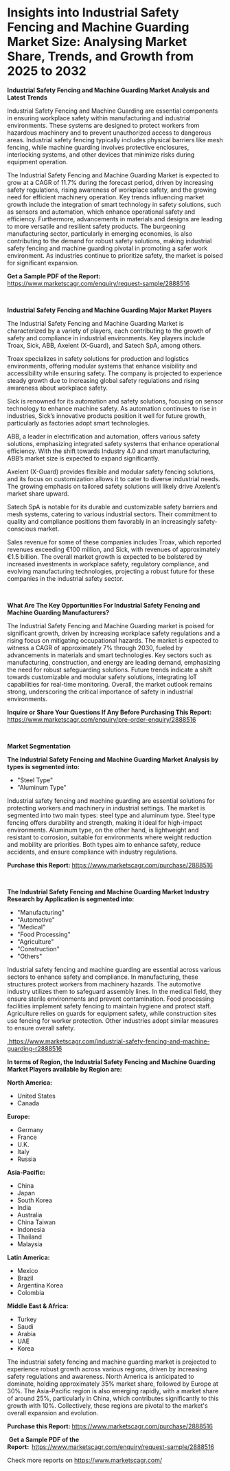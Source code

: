 <p><h1>Insights into Industrial Safety Fencing and Machine Guarding Market Size: Analysing Market Share, Trends, and Growth from 2025 to 2032</h1></p><p><strong>Industrial Safety Fencing and Machine Guarding Market Analysis and Latest Trends</strong></p>
<p><p>Industrial Safety Fencing and Machine Guarding are essential components in ensuring workplace safety within manufacturing and industrial environments. These systems are designed to protect workers from hazardous machinery and to prevent unauthorized access to dangerous areas. Industrial safety fencing typically includes physical barriers like mesh fencing, while machine guarding involves protective enclosures, interlocking systems, and other devices that minimize risks during equipment operation.</p><p>The Industrial Safety Fencing and Machine Guarding Market is expected to grow at a CAGR of 11.7% during the forecast period, driven by increasing safety regulations, rising awareness of workplace safety, and the growing need for efficient machinery operation. Key trends influencing market growth include the integration of smart technology in safety solutions, such as sensors and automation, which enhance operational safety and efficiency. Furthermore, advancements in materials and designs are leading to more versatile and resilient safety products. The burgeoning manufacturing sector, particularly in emerging economies, is also contributing to the demand for robust safety solutions, making industrial safety fencing and machine guarding pivotal in promoting a safer work environment. As industries continue to prioritize safety, the market is poised for significant expansion.</p></p>
<p><strong>Get a Sample PDF of the Report:&nbsp;</strong> <a href="https://www.marketscagr.com/enquiry/request-sample/2888516?utm_campaign=2723&utm_medium=2&utm_source=Github&utm_content=ia&utm_term=14032025&utm_id=industrial-safety-fencing-and-machine-guarding">https://www.marketscagr.com/enquiry/request-sample/2888516</a></p>
<p>&nbsp;</p>
<p><strong>Industrial Safety Fencing and Machine Guarding Major Market Players</strong></p>
<p><p>The Industrial Safety Fencing and Machine Guarding Market is characterized by a variety of players, each contributing to the growth of safety and compliance in industrial environments. Key players include Troax, Sick, ABB, Axelent (X-Guard), and Satech SpA, among others.</p><p>Troax specializes in safety solutions for production and logistics environments, offering modular systems that enhance visibility and accessibility while ensuring safety. The company is projected to experience steady growth due to increasing global safety regulations and rising awareness about workplace safety.</p><p>Sick is renowned for its automation and safety solutions, focusing on sensor technology to enhance machine safety. As automation continues to rise in industries, Sick’s innovative products position it well for future growth, particularly as factories adopt smart technologies.</p><p>ABB, a leader in electrification and automation, offers various safety solutions, emphasizing integrated safety systems that enhance operational efficiency. With the shift towards Industry 4.0 and smart manufacturing, ABB’s market size is expected to expand significantly.</p><p>Axelent (X-Guard) provides flexible and modular safety fencing solutions, and its focus on customization allows it to cater to diverse industrial needs. The growing emphasis on tailored safety solutions will likely drive Axelent’s market share upward.</p><p>Satech SpA is notable for its durable and customizable safety barriers and mesh systems, catering to various industrial sectors. Their commitment to quality and compliance positions them favorably in an increasingly safety-conscious market.</p><p>Sales revenue for some of these companies includes Troax, which reported revenues exceeding €100 million, and Sick, with revenues of approximately €1.5 billion. The overall market growth is expected to be bolstered by increased investments in workplace safety, regulatory compliance, and evolving manufacturing technologies, projecting a robust future for these companies in the industrial safety sector.</p></p>
<p>&nbsp;</p>
<p><strong>What Are The Key Opportunities For Industrial Safety Fencing and Machine Guarding Manufacturers?</strong></p>
<p><p>The Industrial Safety Fencing and Machine Guarding market is poised for significant growth, driven by increasing workplace safety regulations and a rising focus on mitigating occupational hazards. The market is expected to witness a CAGR of approximately 7% through 2030, fueled by advancements in materials and smart technologies. Key sectors such as manufacturing, construction, and energy are leading demand, emphasizing the need for robust safeguarding solutions. Future trends indicate a shift towards customizable and modular safety solutions, integrating IoT capabilities for real-time monitoring. Overall, the market outlook remains strong, underscoring the critical importance of safety in industrial environments.</p></p>
<p><strong>Inquire or Share Your Questions If Any Before Purchasing This Report:</strong> <a href="https://www.marketscagr.com/enquiry/pre-order-enquiry/2888516?utm_campaign=2723&utm_medium=2&utm_source=Github&utm_content=ia&utm_term=14032025&utm_id=industrial-safety-fencing-and-machine-guarding">https://www.marketscagr.com/enquiry/pre-order-enquiry/2888516</a></p>
<p>&nbsp;</p>
<p><strong>Market Segmentation</strong></p>
<p><strong>The Industrial Safety Fencing and Machine Guarding Market Analysis by types is segmented into:</strong></p>
<p><ul><li>"Steel Type"</li><li>"Aluminum Type"</li></ul></p>
<p><p>Industrial safety fencing and machine guarding are essential solutions for protecting workers and machinery in industrial settings. The market is segmented into two main types: steel type and aluminum type. Steel type fencing offers durability and strength, making it ideal for high-impact environments. Aluminum type, on the other hand, is lightweight and resistant to corrosion, suitable for environments where weight reduction and mobility are priorities. Both types aim to enhance safety, reduce accidents, and ensure compliance with industry regulations.</p></p>
<p><strong>Purchase this Report:&nbsp;</strong><a href="https://www.marketscagr.com/purchase/2888516?utm_campaign=2723&utm_medium=2&utm_source=Github&utm_content=ia&utm_term=14032025&utm_id=industrial-safety-fencing-and-machine-guarding">https://www.marketscagr.com/purchase/2888516</a></p>
<p>&nbsp;</p>
<p><strong>The Industrial Safety Fencing and Machine Guarding Market Industry Research by Application is segmented into:</strong></p>
<p><ul><li>"Manufacturing"</li><li>"Automotive"</li><li>"Medical"</li><li>"Food Processing"</li><li>"Agriculture"</li><li>"Construction"</li><li>"Others"</li></ul></p>
<p><p>Industrial safety fencing and machine guarding are essential across various sectors to enhance safety and compliance. In manufacturing, these structures protect workers from machinery hazards. The automotive industry utilizes them to safeguard assembly lines. In the medical field, they ensure sterile environments and prevent contamination. Food processing facilities implement safety fencing to maintain hygiene and protect staff. Agriculture relies on guards for equipment safety, while construction sites use fencing for worker protection. Other industries adopt similar measures to ensure overall safety.</p></p>
<p><a href="https://www.marketscagr.com/industrial-safety-fencing-and-machine-guarding-r2888516?utm_campaign=2723&utm_medium=2&utm_source=Github&utm_content=ia&utm_term=14032025&utm_id=industrial-safety-fencing-and-machine-guarding">&nbsp;https://www.marketscagr.com/industrial-safety-fencing-and-machine-guarding-r2888516</a></p>
<p><strong>In terms of Region, the Industrial Safety Fencing and Machine Guarding Market Players available by Region are:</strong></p>
<p>
    <p> <strong> North America: </strong>
        <ul>
            <li>United States</li>
            <li>Canada</li>
        </ul>
        </p> 
    <p> <strong> Europe: </strong>
        <ul>
            <li>Germany</li>
            <li>France</li>
            <li>U.K.</li>
            <li>Italy</li>
            <li>Russia</li>
        </ul>
        </p> 
    <p> <strong> Asia-Pacific: </strong>
        <ul>
            <li>China</li>
            <li>Japan</li>
            <li>South Korea</li>
            <li>India</li>
            <li>Australia</li>
            <li>China Taiwan</li>
            <li>Indonesia</li>
            <li>Thailand</li>
            <li>Malaysia</li>
        </ul>
        </p> 
    <p> <strong> Latin America: </strong>
        <ul>
            <li>Mexico</li>
            <li>Brazil</li>
            <li>Argentina Korea</li>
            <li>Colombia</li>
        </ul>
        </p> 
    <p> <strong> Middle East & Africa: </strong>
        <ul>
            <li>Turkey</li>
            <li>Saudi</li>
            <li>Arabia</li>
            <li>UAE</li>
            <li>Korea</li>
        </ul>
    </p>
    </p>
<p><p>The industrial safety fencing and machine guarding market is projected to experience robust growth across various regions, driven by increasing safety regulations and awareness. North America is anticipated to dominate, holding approximately 35% market share, followed by Europe at 30%. The Asia-Pacific region is also emerging rapidly, with a market share of around 25%, particularly in China, which contributes significantly to this growth with 10%. Collectively, these regions are pivotal to the market's overall expansion and evolution.</p></p>
<p><strong>Purchase this Report: </strong><a href="https://www.marketscagr.com/purchase/2888516?utm_campaign=2723&utm_medium=2&utm_source=Github&utm_content=ia&utm_term=14032025&utm_id=industrial-safety-fencing-and-machine-guarding">https://www.marketscagr.com/purchase/2888516</a></p>
<p>&nbsp;<strong>Get a Sample PDF of the Report:&nbsp;&nbsp;</strong><a href="https://www.marketscagr.com/enquiry/request-sample/2888516?utm_campaign=2723&utm_medium=2&utm_source=Github&utm_content=ia&utm_term=14032025&utm_id=industrial-safety-fencing-and-machine-guarding">https://www.marketscagr.com/enquiry/request-sample/2888516</a></p>
<p><strong></strong></p>
<p>Check more reports on <a href="https://www.marketscagr.com/?utm_campaign=2723&utm_medium=2&utm_source=Github&utm_content=ia&utm_term=14032025&utm_id=industrial-safety-fencing-and-machine-guarding">https://www.marketscagr.com/</a></p>